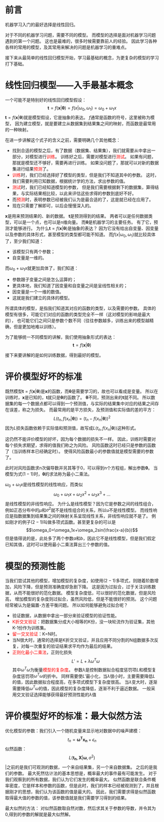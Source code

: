 前言
========================================================
机器学习入门的最好选择是线性回归。

对于不同的机器学习问题，需要不同的模型。
而模型的选择是面对机器学习问题遇到的第一个问题。
这也是最难的，很多时候需要靠前人的经验。
因此学习各种各样的常用的模型，及其常用来解决的问题是机器学习的重难点。

接下来从最简单的线性回归模型开始，学习最基础的概念，为更复杂的模型的学习打下基础。

线性回归模型——入手最基本概念
========================================================
一个可能不是特别好的线性回归模型假设：
$$\boldsymbol{t}=f(\boldsymbol{x}|\boldsymbol{\theta})=f(x|\omega_0,\omega_1)=\omega_0+\omega_1x\tag{1-1}$$
$\boldsymbol{t}=f(\boldsymbol{x}|\boldsymbol{\theta})$就是模型假设，它是抽象的表达。
$f$通常是函数的符号，这里被称为模型，
因为建立模型，就是要建立从数据集到结果集之间的映射，而函数是最常用的一种映射。

在进一步讲解这个式子的含义之前，需要明确几个其他概念：
- 找到合适的模型之后，有了数据（数据集、结果集），我们就需要从中拿出一部分，对模型进行<font color=red>训练</font>。
训练好之后，需要对模型进行<font color=red>测试</font>。
如果有问题，那就是模型还不够好，需要再进行训练。
如果没问题了，那就可以对新的数据集进行结果<font color=red>预测</font>了。
- <font color=red>训练</font>时，我们已经选择好了模型的类型，但是我们不知道其中的参数。
这时，我们需要利用已知数据，根据统计学的方法，求出参数的值。
- <font color=red>测试</font>时，我们已经知道模型的参数，
但是我们需要根据剩下的数据集，算得结果，与实际结果相比较，以此来评估这些求得的参数到底好不好。
- 而<font color=red>预测</font>时，表明参数已经被我们认为是最合适的了，这是就已经在应用了。
- 现在只需要了解即可，以后会慢慢深入的。

$\boldsymbol{x}$是用来预测结果的、新的数据。
$\boldsymbol{t}$是预测得到的结果。
两者可以是任何数据类型，可以是一个点，也可以是n维向量。
而$\boldsymbol{\theta}$是机器学习的主要任务。
有了它，预测才能够进行。
为什么$\boldsymbol{t}=f(\boldsymbol{x}|\boldsymbol{\theta})$是抽象的表达？
因为它没有给出自变量、因变量以及参数的具体形式，甚至模型的类型都可能不知道。
而$f(x|\omega_0,\omega_1)$就比较具体了，至少我们知道：
- 该模型只有两个参数；
- 自变量是一维的。

而$\omega_0+\omega_1x$就更加具体了，我们知道：
- 参数跟子变量之间是怎么运算的；
- 更具体地，我们知道了因变量和自变量之间是呈线性相关的；
- 因变量是一个一维的数值。
- 这就是我们建立的具体的模型。

所谓具体的模型，是指我们知道其对应的函数的类型，以及需要的参数。
具体的模型有很多，可能它们对应的函数的类型完全不一样（这对模型的影响是最大的），
也可能它们之间只是参数个数不同（往往参数越多，训练出来的模型越精确，但是更加地难以训练）。

为了能够统一不同模型的讲解，我们使用抽象形式的表达：
$$\boldsymbol{t}=f(\boldsymbol{x}|\boldsymbol{\theta})\tag{1-2}$$

接下来要讲解的是如何训练数据，得到最好的模型。

评价模型好坏的标准
========================================================
既然模型$\boldsymbol{t}=f(\boldsymbol{x}|\boldsymbol{\theta})$是$\boldsymbol{x}$的函数，而$\boldsymbol{\theta}$是需要学习的，故也可以看成是变量。
所以在训练时，$\boldsymbol{x}$是已知的，$\boldsymbol{t}$就只是$\boldsymbol{\theta}$的函数了。
$\boldsymbol{\theta}$不同，预测出来的$\boldsymbol{t}$就不同。
所以数据集的每一个数据点都可以得到一个预测值，与实际的结果集中对应的结果之间存在误差，称之为损失。
而最常用的是平方损失，及预测值和实际值的差的平方：
$$L(t_n,f(x_n|\boldsymbol{\theta}))=(t_n-f(x_n|\boldsymbol{\theta}))^2$$
因为$L$损失函数依赖于实际值和预测值，故写成$L(t_n,f(x_n|\boldsymbol{\theta}))$这种形式。

这仍然不能评价模型的好坏，因为每个数据的损失不一样。
因此，训练时需要对每个损失求期望，求得的值我们称之为风险。
风险函数这时已经只是参数的函数了（当训练样本已经确定时）。
使得风险函数最小的参数值就是模型需要的参数了。

此时对风险函数求n次偏导数并另其等于0，可以得到n个方程组，解出参数$\boldsymbol{\theta}$。
当模型为式$(1-1)$时，$\boldsymbol{\theta}$的求法称为最小二乘法。

$\omega_0+\omega_1x$是线性模型的线性响应，而类似
$$\omega_0+\omega_1x+\omega_2x^2+\omega_3x^3+...\tag{2-1}$$
是线性模型的非线性响应。
为什么是线性模型？因为它是参数之间的线性组合，例如正态分布中的$\mu$和$\sigma^2$就不是线性组合的关系，所以u不是线性模型。
而线性响应是指数据集到结果集之间的映射关系呈现线性关系，非线性响应就不是了。
例如刚才的例子$(2-1)$叫做多项式函数。甚至更复杂的可以是
$$\omega_0+\omega_1x+\omega_2sin(\frac{x-a}{b})$$
但是值得说的是，此处多了两个参数$a$和$b$，因此它不是线性模型，但是我们假定已知其值，这时可以使用最小二乘法算出三个参数的值。

模型的预测性能
========================================================

当我们尝试其他的模型，增加模型的复杂度，如使用$(2-1)$多项式，则随着阶数增加，风险下降，但是预测准确度却急剧下降。
这是因为过拟合，过于关注训练数据，从而不能很好的范化数据。
模型复杂度低，可以很好的范化数据，但是风险高，
增加模型的复杂度则过拟合，虽然风险低，但是不能很好的预测。
这个问题经常被认为是偏置-方差平衡问题。
所以如何能够避免过拟合呢？
- 验证数据，从数据中拿出一部分来验证模型的验证性能。
- <font color=red>K折交叉验证</font>：把数据集分成大小相等的K份，没一块轮流作为验证集，其他K-1份作为训练集。
- <font color=red>留一交叉验证</font>：K=N时。
- 当N很大时，通常的选择是K折交叉验证，并且应用不同分割的N组数据多次反复，对每一次重复的验证结果求平均作为最后的结果。
- <font color=red>正则化最小二乘法</font>，正则化损失
$$L'=L+\lambda\omega^T\omega$$
其中$\omega^T\omega$为衡量<font color=red>模型的复杂度</font>。
参数$\lambda$是控制数据拟合程度惩罚项$L$和模型复杂度惩罚项$\omega^T\omega$的折中。
同样需要使$L'$最小化，当$\lambda$很小时，主要需要降低$L$的值，因此数据拟合程度高，在多项式模型下复杂度很高。
当$\lambda$变大时，逐渐需要降低$\omega^T\omega$的值，因此模型的复杂度降低，逐渐不利于逼近数据。
一般采用交叉验证选择能够获得最好预测性能的$\lambda$值

评价模型好坏的标准：最大似然方法
========================================================
优化模型的参数：我们引入一个随机变量来显示地对数据中的噪声建模：
$$t_n=\boldsymbol{\omega^T}\boldsymbol{x_n}+\epsilon_n$$
似然函数：
$$L(\boldsymbol{t_n},\boldsymbol{X}|\boldsymbol{\omega},\sigma^2)$$
$|$之前的是我们可观测的数据，一个来自结果集，另一个来自数据集。
之后的是我们的参数。
最大死然估计法的基本思想是，概率最大的事件最有可能发生。
对于我们观察到的所有数据，我们认为它们发生的概率最大。
似然函数是联合条件概率密度，它是样本和参数的函数，但是此时，我们的样本已经被观测到了，并且根据刚才的思想，我们认为该函数的值是最大的。
因此，我们需要求得是似然函数取得最大值的参数的值，该参数值就是我们需要学习得到的结果。

最大似然的方法：
对似然函数取自然对数，然后求其关于参数的导数，并令其为0,得到的参数的解就是最大似然解。

